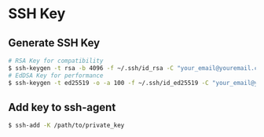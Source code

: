 # SSH Key

## Generate SSH Key

```bash
# RSA Key for compatibility
$ ssh-keygen -t rsa -b 4096 -f ~/.ssh/id_rsa -C "your_email@youremail.com"
# EdDSA Key for performance
$ ssh-keygen -t ed25519 -o -a 100 -f ~/.ssh/id_ed25519 -C "your_email@youremail.com"
```

## Add key to ssh-agent

```bash
$ ssh-add -K /path/to/private_key
```

